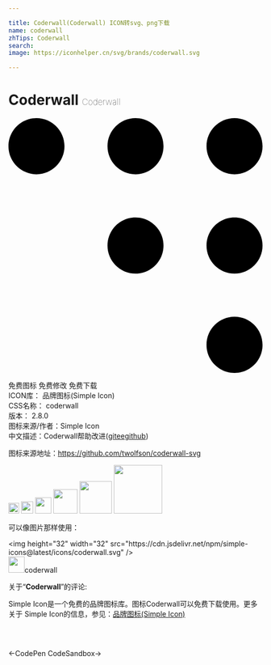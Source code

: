 ```yaml
---

title: Coderwall(Coderwall) ICON转svg、png下载
name: coderwall
zhTips: Coderwall
search: 
image: https://iconhelper.cn/svg/brands/coderwall.svg

---
```


# Coderwall  <small style="font-size: 60%;font-weight: 100">Coderwall</small>

<div id="svg" class="svg-wrap">
<svg role="img" viewBox="0 0 24 24" xmlns="http://www.w3.org/2000/svg"><title>Coderwall icon</title><path d="M21.354 18.708c1.46 0 2.646 1.185 2.646 2.646C24 22.814 22.814 24 21.354 24s-2.646-1.186-2.646-2.646c0-1.458 1.185-2.646 2.646-2.646zM12 9.354c1.46 0 2.646 1.186 2.646 2.646S13.46 14.646 12 14.646 9.354 13.46 9.354 12 10.54 9.354 12 9.354zm9.354 0C22.814 9.354 24 10.54 24 12s-1.186 2.646-2.646 2.646S18.708 13.46 18.708 12s1.185-2.646 2.646-2.646zM12 0c1.46 0 2.646 1.185 2.646 2.646 0 1.46-1.186 2.646-2.646 2.646S9.354 4.106 9.354 2.646 10.54 0 12 0zM2.646 0c1.46 0 2.646 1.185 2.646 2.646 0 1.46-1.186 2.646-2.646 2.646S0 4.106 0 2.646 1.186 0 2.646 0zm18.708 0C22.814 0 24 1.185 24 2.646c0 1.46-1.186 2.646-2.646 2.646s-2.646-1.186-2.646-2.646S19.893 0 21.354 0z"/></svg>
</div>
<detail full-name='coderwall'></detail>

<div class="detail-page">
<p>
<span><span class="badge-success badge">免费图标</span> <span class="badge-success badge">免费修改</span>  <span class="badge-success badge">免费下载</span> </span>
<br/>
<span>
ICON库：
<span class="badge-secondary badge">品牌图标(Simple Icon)</span> 
</span>
<br/>
<span>
CSS名称：
<span class="badge-secondary badge">coderwall</span> 
</span>

<br/>
<span>
版本：
<span class="badge-secondary badge">2.8.0</span> 
</span>
<br/>
<span>图标来源/作者：<span class="badge-light badge">Simple Icon</span></span> 
<br/>
<span class="zh-detail">中文描述：<span class="badge-primary badge">Coderwall</span><span class="help-link"><span>帮助改进</span>(<a href="https://gitee.com/liuwave/icon-helper/edit/master/json/brands/coderwall.json" target="_blank" rel="noopener noreferrer">gitee</a><a href="https://github.com/liuwave/icon-helper/edit/master/json/brands/coderwall.json" target="_blank" rel="noopener noreferrer">github</a></span>)</span><br/>
</p>
</div><div class="description description alert alert-light"><p>图标来源地址：<a href="https://github.com/twolfson/coderwall-svg" target="_blank" rel="noopener noreferrer">https://github.com/twolfson/coderwall-svg</a></p></div>
<div class="alert alert-dark">
<img height="21" width="21" src="https://cdn.jsdelivr.net/npm/simple-icons@latest/icons/coderwall.svg" />
<img height="24" width="24" src="https://cdn.jsdelivr.net/npm/simple-icons@latest/icons/coderwall.svg" />
<img height="32" width="32" src="https://cdn.jsdelivr.net/npm/simple-icons@latest/icons/coderwall.svg" />
<img height="48" width="48" src="https://cdn.jsdelivr.net/npm/simple-icons@latest/icons/coderwall.svg" />
<img height="64" width="64" src="https://cdn.jsdelivr.net/npm/simple-icons@latest/icons/coderwall.svg" />
<img height="96" width="96" src="https://cdn.jsdelivr.net/npm/simple-icons@latest/icons/coderwall.svg" />

</div>
<div>
  <p>可以像图片那样使用：    
  </p>
  <div class="alert alert-primary" style="font-size: 14px">
    &lt;img height="32" width="32" src="https://cdn.jsdelivr.net/npm/simple-icons@latest/icons/coderwall.svg" /&gt;
    <copy-btn content='<img height="32" width="32" src="https://cdn.jsdelivr.net/npm/simple-icons@latest/icons/coderwall.svg" />'></copy-btn>
  </div>
  <div class="alert alert-secondary">
    <img height="32" width="32" src="https://cdn.jsdelivr.net/npm/simple-icons@latest/icons/coderwall.svg" />coderwall
    <copy-btn content="coderwall" btn-title="复制图标名称"></copy-btn>
  </div>
</div>
<div class="icon-detail__container">
<p>关于“<b>Coderwall</b>”的评论:</p>
</div>
<Vssue title="关于“Coderwall”的评论" />
<div><p>Simple Icon是一个免费的品牌图标库。图标Coderwall可以免费下载使用。更多关于  Simple Icon的信息，参见：<a target="_blank" href="https://iconhelper.cn/brands.html">品牌图标(Simple Icon)</a>
</p></div>


<div style="padding:2rem 0 " class="page-nav"><p class="inner"><span class="prev">←<router-link to="/icon/codepen.html">CodePen</router-link></span> <span class="next"><router-link to="/icon/codesandbox.html">CodeSandbox</router-link>→</span></p></div>
